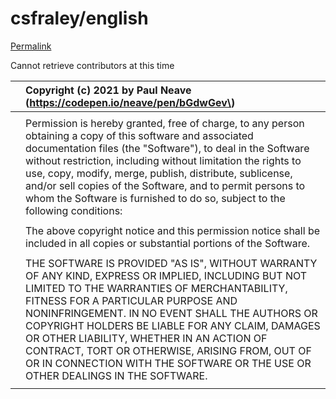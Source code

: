 # csfraley/english

[Permalink](https://github.com/csfraley/english/blob/39d206db133ec10e7692a7394ae54e73cb3baf32/pixel-dust/license.txt)

Cannot retrieve contributors at this time

|  | Copyright \(c\) 2021 by Paul Neave \(https://codepen.io/neave/pen/bGdwGev\) |
| :--- | :--- |
|  |  |
|  | Permission is hereby granted, free of charge, to any person obtaining a copy of this software and associated documentation files \(the "Software"\), to deal in the Software without restriction, including without limitation the rights to use, copy, modify, merge, publish, distribute, sublicense, and/or sell copies of the Software, and to permit persons to whom the Software is furnished to do so, subject to the following conditions: |
|  |  |
|  | The above copyright notice and this permission notice shall be included in all copies or substantial portions of the Software. |
|  |  |
|  | THE SOFTWARE IS PROVIDED "AS IS", WITHOUT WARRANTY OF ANY KIND, EXPRESS OR IMPLIED, INCLUDING BUT NOT LIMITED TO THE WARRANTIES OF MERCHANTABILITY, FITNESS FOR A PARTICULAR PURPOSE AND NONINFRINGEMENT. IN NO EVENT SHALL THE AUTHORS OR COPYRIGHT HOLDERS BE LIABLE FOR ANY CLAIM, DAMAGES OR OTHER LIABILITY, WHETHER IN AN ACTION OF CONTRACT, TORT OR OTHERWISE, ARISING FROM, OUT OF OR IN CONNECTION WITH THE SOFTWARE OR THE USE OR OTHER DEALINGS IN THE SOFTWARE. |
|  |  |

